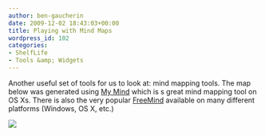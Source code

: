```yaml
---
author: ben-gaucherin
date: 2009-12-02 18:43:03+00:00
title: Playing with Mind Maps
wordpress_id: 102
categories:
- ShelfLife
- Tools &amp; Widgets
---
```


Another useful set of tools for us to look at: mind mapping tools.  The map below was generated using [My Mind](http://www.sebastian-krauss.de/software/#mymind) which is s great mind mapping tool on OS Xs.  There is also the very popular [FreeMind](http://freemind.sourceforge.net/wiki/index.php/Main_Page) available on many different platforms (Windows, OS X, etc.)

[![](http://librarylab.law.harvard.edu/blog/wp-content/uploads/2009/12/Registry-300x210.jpg)](http://librarylab.law.harvard.edu/blog/wp-content/uploads/2009/12/Registry.jpg)
